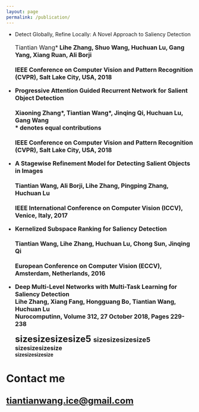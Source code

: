 ```yaml
---
layout: page
permalink: /publication/
---
```


- Detect Globally, Refine Locally: A Novel Approach to Saliency Detection<br/>  
  <font size="3">Tiantian Wang*<strong> 
  <font size="3">Lihe Zhang, Shuo Wang, Huchuan Lu, Gang Yang, Xiang Ruan, Ali Borji<br/>  
  <font size="3">IEEE Conference on Computer Vision and Pattern Recognition (CVPR), Salt Lake City, USA, 2018 
- Progressive Attention Guided Recurrent Network for Salient Object Detection <br/>  
  <font size="3">Xiaoning Zhang*, **Tiantian Wang***, Jinqing Qi, Huchuan Lu, Gang Wang<br/>
  <font size="3">* denotes equal contributions<br/>    
  <font size="3">IEEE Conference on Computer Vision and Pattern Recognition (CVPR), Salt Lake City, USA, 2018 
- A Stagewise Refinement Model for Detecting Salient Objects in Images<br/>   
  <font size="3">**Tiantian Wang**, Ali Borji, Lihe Zhang, Pingping Zhang, Huchuan Lu<br/>     
  <font size="3">IEEE International Conference on Computer Vision (ICCV), Venice, Italy, 2017
- Kernelized Subspace Ranking for Saliency Detection<br/>  
  <font size="3">**Tiantian Wang**, Lihe Zhang, Huchuan Lu, Chong Sun, Jinqing Qi<br/>  
  <font size="3">European Conference on Computer Vision (ECCV), Amsterdam, Netherlands, 2016
- Deep Multi-Level Networks with Multi-Task Learning for Saliency Detection<br/>
  <font size="3">Lihe Zhang, Xiang Fang, Hongguang Bo, **Tiantian Wang**, Huchuan Lu<br/>
  <font size="3">Nurocomputinn, Volume 312, 27 October 2018, Pages 229-238  
  

  <font size="5">sizesizesizesize5
  <font size="4">sizesizesizesize5</font><br/> 
  <font size="3">sizesizesizesize</font><br /> 
  <font size="2">sizesizesizesize</font><br /> 


### Contact me

[tiantianwang.ice@gmail.com](mailto:tiantianwang.ice@gmail.com)
